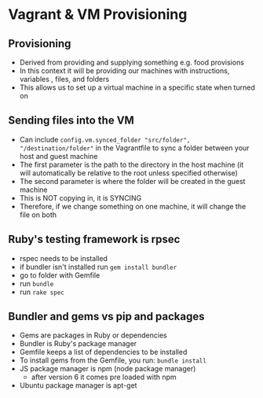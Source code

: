 # Vagrant & VM Provisioning

## Provisioning
- Derived from providing and supplying something e.g. food provisions
- In this context it will be providing our machines with instructions, variables
, files, and folders
- This allows us to set up a virtual machine in a specific state when turned on

## Sending files into the VM
- Can include ```config.vm.synced_folder "src/folder", "/destination/folder"```
in the Vagrantfile to sync a folder between your host and guest machine
- The first parameter is the path to the directory in the host machine (it will
  automatically be relative to the root unless specified otherwise)
- The second parameter is where the folder will be created in the guest machine
- This is NOT copying in, it is SYNCING
- Therefore, if we change something on one machine, it will change the file on
both

## Ruby's testing framework is rpsec
- rspec needs to be installed
- if bundler isn't installed run ```gem install bundler```
- go to folder with Gemfile
- run ```bundle```
- run ```rake spec```

## Bundler and gems vs pip and packages
- Gems are packages in Ruby or dependencies
- Bundler is Ruby's package manager
- Gemfile keeps a list of dependencies to be installed
- To install gems from the Gemfile, you run: ```bundle install```
- JS package manager is npm (node package manager)
  - after version 6 it comes pre loaded with npm
- Ubuntu package manager is apt-get
